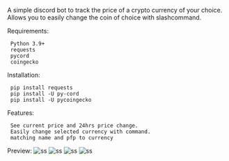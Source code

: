 A simple discord bot to track the price of a crypto currency of your choice.
Allows you to easily change the coin of choice with slashcommand.

Requirements:
```
 Python 3.9+
 requests
 pycord
 coingecko
```

Installation:
```
 pip install requests
 pip install -U py-cord
 pip install -U pycoingecko
```

Features:
```
 See current price and 24hrs price change.
 Easily change selected currency with command.
 matching name and pfp to currency
```

Preview:
![ss](https://i.imgur.com/xGz8L2A.jpg)
![ss](https://i.imgur.com/2A1b1t7.jpg)
![ss](https://i.imgur.com/uqK3SN0.jpg)
![ss](https://i.imgur.com/XZ4Ir9m.jpg)
